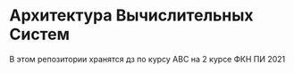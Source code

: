 # Архитектура Вычислительных Систем
В этом репозитории хранятся дз по курсу АВС на 2 курсе ФКН ПИ 2021
